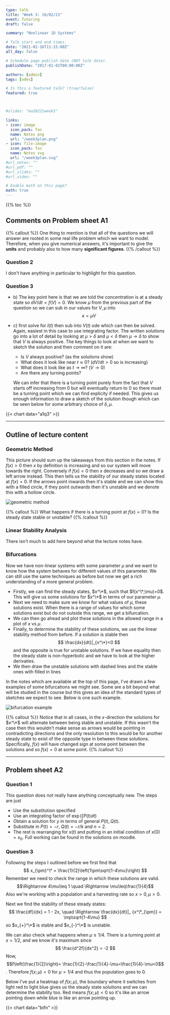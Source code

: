 ```yaml
---
type: talk
title: "Week 3: 16/02/21"
event: Tutoring
draft: false

summary: "Nonlinear 1D Systems"

# Talk start and end times.
date: "2021-02-16T11:15:00Z"
all_day: false

# Schedule page publish date (NOT talk date).
publishDate: "2017-01-01T00:00:00Z"

authors: [admin]
tags: [odes]

# Is this a featured talk? (true/false)
featured: true



#slides: "ma20221week3"

links:
- icon: image
  icon_pack: fas
  name: Notes png
  url: "/week3plan.png"
- icon: file-image
  icon_pack: fas
  name: Notes svg
  url: "/week3plan.svg"
#url_notes: ""
#url_pdf: ""
#url_slides: ""
#url_video: ""

# Enable math on this page?
math: true
---
```


{{% toc %}}

## Comments on Problem sheet A1

{{% callout %}}
One thing to mention is that all of the questions we will answer are rooted in some real life problem which we want to model. Therefore, when you give numerical answers, it's important to give the **units** and probably also to how many **significant figures**.
{{% /callout %}}

### Question 2

I don't have anything in particular to highlight for this question.

### Question 3

- b) The key point here is that we are told the concentration is at a steady state so $dV/dt = f(V) = 0$. We know $\mu$ from the previous part of the question so we can sub in our values for $V,\mu$ into
$$
\kappa=\mu V
$$
- c) first solve for $I(t)$ then sub into $V(t)$ ode which can then be solved. Again, easiest in this case to use integrating factor. The written solutions go into a lot of detail by looking at $\mu>\delta$ and $\mu<\delta$ then $\mu\rightarrow\delta$ to show that $V$ is always positive. The key things to look at when we want to sketch the solution and then comment on it are:
    - Is $V$ always positive? (as the solutions show)
    - What does it look like near $t\approx0$? ($dV/dt>0$ so is increasing)
    - What does it look like as $t\rightarrow\infty$? ($V\rightarrow 0$)
    - Are there any turning points?

    We can infer that there is a turning point purely from the fact that $V$ starts off increasing from $0$ but will eventually return to $0$ so there must be a turning point which we can find explicity if needed. This gives us enough information to draw a sketch of the solution though which can be seen below for some arbitrary choice of $\delta,\mu$.

{{< chart data="a1q3" >}}

---

## Outline of lecture content

### Geometric Method

This picture should sum up the takeaways from this section in the notes. If $f(x)>0$ then $x$ by definition is increasing and so our system will move towards the right. Conversely if $f(x)<0$ then $x$ decreases and so we draw a left arrow instead. This then tells us the stability of our steady states located at $f(x)=0$. If the arrows point inwards then it's stable and we can show this with a filled circle, if they point outwards then it's unstable and we denote this with a hollow circle.

![geometric method](/media/geometricmethod.png)

{{% callout %}}
What happens if there is a turning point at $f(x)=0$? Is the steady state stable or unstable?
{{% /callout %}}



### Linear Stability Analysis

There isn't much to add here beyond what the lecture notes have.

### Bifurcations

Now we have non-linear systems with some parameter $\mu$ and we want to know how the system behaves for different values of this parameter. We can still use the same techniques as before but now we get a rich understanding of a more general problem. 
- Firstly, we can find the steady states, $x^\*$, such that $f(x^\*;\mu)=0$. This will give us some solutions for $x^\*$ in terms of our parameter $\mu$.
- Next we need to make sure we know for what values of $\mu$, these solutions exist. When there is a range of values for which some solutions exist but do not outside this range, we get a bifurcation.
- We can then go ahead and plot these solutions in the allowed range in a plot of $x$ vs $\mu$.
- Finally, to determine the stability of these solutions, we use the linear stability method from before. If a solution is stable then
$$
\frac{dx}{dt}|_{x^\*}<0
$$
and the opposite is true for unstable solutions. If we have equality then the steady state is non-hyperbolic and we have to look at the higher derivaties.
- We then draw the unstable solutions with dashed lines and the stable ones with filled in lines


In the notes which are available at the top of this page, I've drawn a few examples of some bifurcations we might see. Some are a bit beyond what will be studied in the course but this gives an idea of the standard types of sketches we expect to see. Below is one such example.

![bifurcation example](/media/bifurcation.png)

{{% callout %}}
Notice that in all cases, in the $x$-direction the solutions for $x^\*$ will alternate between being stable and unstable. If this wasn't the case then this wouldn't make sense as arrows would be pointing in contradicting directions and the only resolution to this would be for another steady state to exist of the opposite type in between these solutions. Specifically, $f(x)$ will have changed sign at some point between the solutions and so $f(x)=0$ at some point. 
{{% /callout %}}

---

## Problem sheet A2

### Question 1

This question does not really have anything conceptually new. The steps are just 
- Use the substitution specified
- Use an integrating factor of $\exp(\int P(t) dt)$
- Obtain a solution for $y$ in terms of general $P(t),Q(t)$.
- Substitute in $P(t)=-r$, $Q(t)=-r/k$ and $n=2$.
- The rest is rearranging for $x(t)$ and putting in an initial condition of $x(0)=x_0$.
Full working can be found in the solutions on moodle.

### Question 3

Following the steps I outlined before we first find that
$$
x_{\pm}^\* = \frac{1}{2}\left(1\pm\sqrt{1-4\mu}\right)
$$
Remember we need to check the range in which these solutions are valid. 
$$\Rightarrow 4\mu\leq 1 \quad \Rightarrow \mu\leq\frac{1}{4}$$
Also we're working with a population and a harvesting rate so $x>0,\mu>0$.

Next we find the stability of these steady states:
$$
\frac{df}{dx} = 1 - 2x, \quad \Rightarrow \frac{dx}{dt}|_ {x^\*_{\pm}} = \mp\sqrt{1-4\mu}
$$
so $x_{+}^\*$ is stable and $x_{-}^\*$ is unstable.

We can also check what happens when $\mu\geq1/4$. There is a turning point at $x=1/2$, and we know it's maximum since 
$$
\frac{d^2f}{dx^2} = -2
$$
Now,
$$f\left(\frac{1}{2}\right)= \frac{1}{2}-\frac{1}{4}-\mu=\frac{1}{4}-\mu<0$$.
Therefore $f(x;\mu)<0$ for $\mu>1/4$ and thus the population goes to $0$.

Below I've put a heatmap of $f(x;\mu)$, the boundary where it switches from light red to light blue gives us the steady state solutions and we can determine the stability too. Red means $f(x;\mu)<0$ so it's like an arrow pointing down while blue is like an arrow pointing up. 

{{< chart data="bifn" >}}